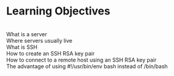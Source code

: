 <h1>Learning Objectives</h1>
<br>What is a server
<br>Where servers usually live
<br>What is SSH
<br>How to create an SSH RSA key pair
<br>How to connect to a remote host using an SSH RSA key pair
<br>The advantage of using #!/usr/bin/env bash instead of /bin/bash
